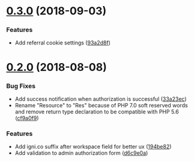 <a name="0.3.0"></a>
# [0.3.0](https://github.com/ignicoapp/ignico-wordpress/compare/0.2.0...0.3.0) (2018-09-03)


### Features

* Add referral cookie settings ([93a2d8f](https://github.com/ignicoapp/ignico-wordpress/commit/93a2d8f))



<a name="0.2.0"></a>
# [0.2.0](https://github.com/ignicoapp/ignico-wordpress/compare/33a23ec...0.2.0) (2018-08-08)


### Bug Fixes

* Add success notification when authorization is successful ([33a23ec](https://github.com/ignicoapp/ignico-wordpress/commit/33a23ec))
* Rename "Resource" to "Res" because of PHP 7.0 soft reserved words and remove return type declaration to be compatible with PHP 5.6 ([cf9a0f9](https://github.com/ignicoapp/ignico-wordpress/commit/cf9a0f9))


### Features

* Add igni.co suffix after workspace field for better ux ([194be82](https://github.com/ignicoapp/ignico-wordpress/commit/194be82))
* Add validation to admin authorization form ([d6c9e0a](https://github.com/ignicoapp/ignico-wordpress/commit/d6c9e0a))




